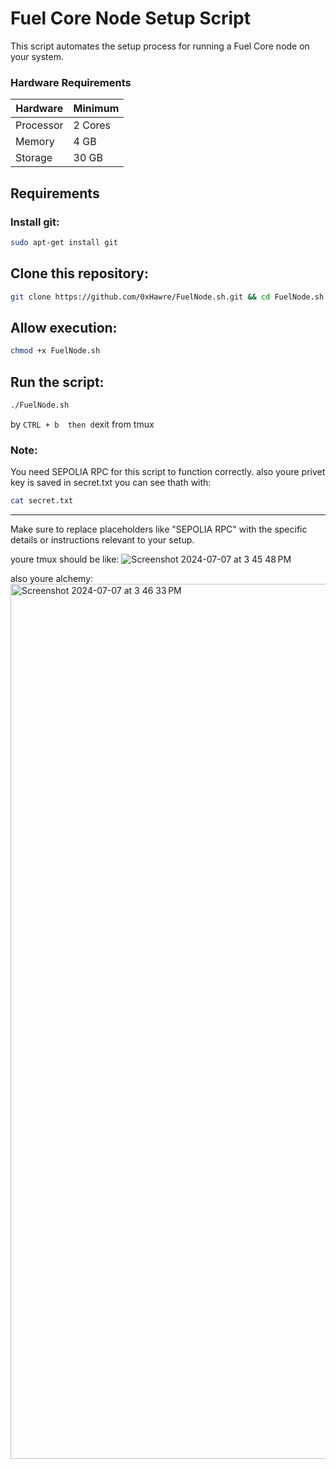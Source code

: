 

# Fuel Core Node Setup Script

This script automates the setup process for running a Fuel Core node on your system.


### Hardware Requirements

| Hardware   | Minimum   |
|------------|-----------|
| Processor  | 2 Cores   |
| Memory     | 4 GB      |
| Storage    | 30 GB     |


## Requirements

### Install git:

```sh
sudo apt-get install git
```

## Clone this repository:

```sh
git clone https://github.com/0xHawre/FuelNode.sh.git && cd FuelNode.sh
```

## Allow execution:

```sh
chmod +x FuelNode.sh
```

## Run the script:

```sh
./FuelNode.sh
```

by ``` CTRL + b  then d ```exit from tmux 

### Note:

You need SEPOLIA RPC for this script to function correctly.
also youre privet key is saved in secret.txt you can see thath with:
```sh 
cat secret.txt
```
---

Make sure to replace placeholders like "SEPOLIA RPC" with the specific details or instructions relevant to your setup.



youre tmux should be like: ![Screenshot 2024-07-07 at 3 45 48 PM](https://github.com/0xHawre/FuelNode.sh/assets/131952165/a99af718-3921-4d6e-abc2-beedfd5c0127)

also youre alchemy: <img width="1400" alt="Screenshot 2024-07-07 at 3 46 33 PM" src="https://github.com/0xHawre/FuelNode.sh/assets/131952165/9a8fd3fa-1358-4b89-9850-b0024037aa71">


